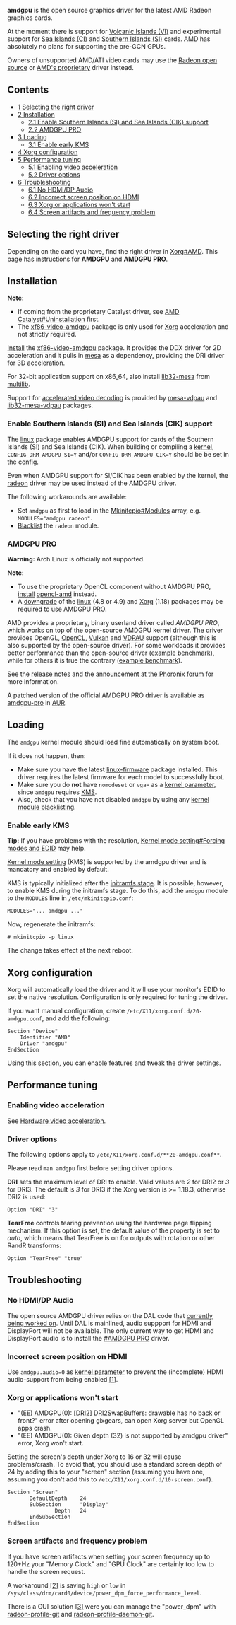 **amdgpu** is the open source graphics driver for the latest AMD Radeon graphics cards.

At the moment there is support for [Volcanic Islands (VI)](https://www.x.org/wiki/RadeonFeature/) and experimental support for [Sea Islands (CI)](https://www.phoronix.com/scan.php?page=news_item&px=AMD-AMDGPU-Released) and [Southern Islands (SI)](https://www.phoronix.com/scan.php?page=news_item&px=AMDGPU-SI-Experimental-Code) cards. AMD has absolutely no plans for supporting the pre-GCN GPUs.

Owners of unsupported AMD/ATI video cards may use the [Radeon open source](/index.php/ATI "ATI") or [AMD's proprietary](/index.php/AMD_Catalyst "AMD Catalyst") driver instead.

## Contents

*   [1 Selecting the right driver](#Selecting_the_right_driver)
*   [2 Installation](#Installation)
    *   [2.1 Enable Southern Islands (SI) and Sea Islands (CIK) support](#Enable_Southern_Islands_.28SI.29_and_Sea_Islands_.28CIK.29_support)
    *   [2.2 AMDGPU PRO](#AMDGPU_PRO)
*   [3 Loading](#Loading)
    *   [3.1 Enable early KMS](#Enable_early_KMS)
*   [4 Xorg configuration](#Xorg_configuration)
*   [5 Performance tuning](#Performance_tuning)
    *   [5.1 Enabling video acceleration](#Enabling_video_acceleration)
    *   [5.2 Driver options](#Driver_options)
*   [6 Troubleshooting](#Troubleshooting)
    *   [6.1 No HDMI/DP Audio](#No_HDMI.2FDP_Audio)
    *   [6.2 Incorrect screen position on HDMI](#Incorrect_screen_position_on_HDMI)
    *   [6.3 Xorg or applications won't start](#Xorg_or_applications_won.27t_start)
    *   [6.4 Screen artifacts and frequency problem](#Screen_artifacts_and_frequency_problem)

## Selecting the right driver

Depending on the card you have, find the right driver in [Xorg#AMD](/index.php/Xorg#AMD "Xorg"). This page has instructions for **AMDGPU** and **AMDGPU PRO**.

## Installation

**Note:**

*   If coming from the proprietary Catalyst driver, see [AMD Catalyst#Uninstallation](/index.php/AMD_Catalyst#Uninstallation "AMD Catalyst") first.
*   The [xf86-video-amdgpu](https://www.archlinux.org/packages/?name=xf86-video-amdgpu) package is only used for [Xorg](/index.php/Xorg "Xorg") acceleration and not strictly required.

[Install](/index.php/Install "Install") the [xf86-video-amdgpu](https://www.archlinux.org/packages/?name=xf86-video-amdgpu) package. It provides the DDX driver for 2D acceleration and it pulls in [mesa](https://www.archlinux.org/packages/?name=mesa) as a dependency, providing the DRI driver for 3D acceleration.

For 32-bit application support on x86_64, also install [lib32-mesa](https://www.archlinux.org/packages/?name=lib32-mesa) from [multilib](/index.php/Multilib "Multilib").

Support for [accelerated video decoding](#Enabling_video_acceleration) is provided by [mesa-vdpau](https://www.archlinux.org/packages/?name=mesa-vdpau) and [lib32-mesa-vdpau](https://www.archlinux.org/packages/?name=lib32-mesa-vdpau) packages.

### Enable Southern Islands (SI) and Sea Islands (CIK) support

The [linux](https://www.archlinux.org/packages/?name=linux) package enables AMDGPU support for cards of the Southern Islands (SI) and Sea Islands (CIK). When building or compiling a [kernel](/index.php/Kernel "Kernel"), `CONFIG_DRM_AMDGPU_SI=Y` and/or `CONFIG_DRM_AMDGPU_CIK=Y` should be be set in the config.

Even when AMDGPU support for SI/CIK has been enabled by the kernel, the [radeon](/index.php/Radeon "Radeon") driver may be used instead of the AMDGPU driver.

The following workarounds are available:

*   Set `amdgpu` as first to load in the [Mkinitcpio#Modules](/index.php/Mkinitcpio#Modules "Mkinitcpio") array, e.g. `MODULES="amdgpu radeon"`.
*   [Blacklist](/index.php/Blacklist "Blacklist") the `radeon` module.

### AMDGPU PRO

**Warning:** Arch Linux is officially not supported.

**Note:**

*   To use the proprietary OpenCL component without AMDGPU PRO, [install](/index.php/Install "Install") [opencl-amd](https://aur.archlinux.org/packages/opencl-amd/) instead.
*   A [downgrade](/index.php/Downgrade "Downgrade") of the [linux](https://www.archlinux.org/packages/?name=linux) (4.8 or 4.9) and [Xorg](/index.php/Xorg "Xorg") (1.18) packages may be required to use AMDGPU PRO.

AMD provides a proprietary, binary userland driver called *AMDGPU PRO*, which works on top of the open-source AMDGPU kernel driver. The driver provides OpenGL, [OpenCL](/index.php/OpenCL "OpenCL"), [Vulkan](/index.php/Vulkan "Vulkan") and [VDPAU](/index.php/VDPAU "VDPAU") support (although this is also supported by the open-source driver). For some workloads it provides better performance than the open-source driver ([example benchmark](https://www.phoronix.com/scan.php?page=news_item&px=AMDGPU-PRO-16.40-Deus-MD)), while for others it is true the contrary ([example benchmark](https://openbenchmarking.org/prospect/1610315-TA-AMDGPUPRO08/998ba9b677230564e0fbca342a8e1b9a7e85b6ab)).

See the [release notes](https://support.amd.com/en-us/kb-articles/Pages/AMDGPU-PRO-Driver-for-Linux-Release-Notes.aspx) and the [announcement at the Phoronix forum](https://www.phoronix.com/forums/forum/linux-graphics-x-org-drivers/amd-linux/855699-amd-representative-says-their-vulkan-linux-driver-will-be-here-soon/page6) for more information.

A patched version of the official AMDGPU PRO driver is available as [amdgpu-pro](https://aur.archlinux.org/packages/amdgpu-pro/) in [AUR](/index.php/AUR "AUR").

## Loading

The `amdgpu` kernel module should load fine automatically on system boot.

If it does not happen, then:

*   Make sure you have the latest [linux-firmware](https://www.archlinux.org/packages/?name=linux-firmware) package installed. This driver requires the latest firmware for each model to successfully boot.
*   Make sure you do **not** have `nomodeset` or `vga=` as a [kernel parameter](/index.php/Kernel_parameter "Kernel parameter"), since `amdgpu` requires [KMS](/index.php/KMS "KMS").
*   Also, check that you have not disabled `amdgpu` by using any [kernel module blacklisting](/index.php/Kernel_modules#Blacklisting "Kernel modules").

### Enable early KMS

**Tip:** If you have problems with the resolution, [Kernel mode setting#Forcing modes and EDID](/index.php/Kernel_mode_setting#Forcing_modes_and_EDID "Kernel mode setting") may help.

[Kernel mode setting](/index.php/Kernel_mode_setting "Kernel mode setting") (KMS) is supported by the amdgpu driver and is mandatory and enabled by default.

KMS is typically initialized after the [initramfs stage](/index.php/Arch_boot_process#initramfs "Arch boot process"). It is possible, however, to enable KMS during the initramfs stage. To do this, add the `amdgpu` module to the `MODULES` line in `/etc/mkinitcpio.conf`:

```
MODULES="... amdgpu ..."

```

Now, regenerate the initramfs:

```
# mkinitcpio -p linux

```

The change takes effect at the next reboot.

## Xorg configuration

Xorg will automatically load the driver and it will use your monitor's EDID to set the native resolution. Configuration is only required for tuning the driver.

If you want manual configuration, create `/etc/X11/xorg.conf.d/20-amdgpu.conf`, and add the following:

```
Section "Device"
    Identifier "AMD"
    Driver "amdgpu"
EndSection

```

Using this section, you can enable features and tweak the driver settings.

## Performance tuning

### Enabling video acceleration

See [Hardware video acceleration](/index.php/Hardware_video_acceleration "Hardware video acceleration").

### Driver options

The following options apply to `/etc/X11/xorg.conf.d/**20-amdgpu.conf**`.

Please read `man amdgpu` first before setting driver options.

**DRI** sets the maximum level of DRI to enable. Valid values are *2* for DRI2 or *3* for DRI3\. The default is *3* for DRI3 if the Xorg version is >= 1.18.3, otherwise DRI2 is used:

```
Option "DRI" "3" 

```

**TearFree** controls tearing prevention using the hardware page flipping mechanism. If this option is set, the default value of the property is set to *auto*, which means that TearFree is on for outputs with rotation or other RandR transforms:

```
Option "TearFree" "true"

```

## Troubleshooting

### No HDMI/DP Audio

The open source AMDGPU driver relies on the DAL code that [currently being worked on](https://cgit.freedesktop.org/~agd5f/linux/log/?h=drm-next-4.7-wip-dal). Until DAL is mainlined, audio suppport for HDMI and DisplayPort will not be available. The only current way to get HDMI and DisplayPort audio is to install the [#AMDGPU PRO](#AMDGPU_PRO) driver.

### Incorrect screen position on HDMI

Use `amdgpu.audio=0` as [kernel parameter](/index.php/Kernel_parameter "Kernel parameter") to prevent the (incomplete) HDMI audio-support from being enabled [[1]](https://bugzilla.kernel.org/show_bug.cgi?id=195737).

### Xorg or applications won't start

*   "(EE) AMDGPU(0): [DRI2] DRI2SwapBuffers: drawable has no back or front?" error after opening glxgears, can open Xorg server but OpenGL apps crash.
*   "(EE) AMDGPU(0): Given depth (32) is not supported by amdgpu driver" error, Xorg won't start.

Setting the screen's depth under Xorg to 16 or 32 will cause problems/crash. To avoid that, you should use a standard screen depth of 24 by adding this to your "screen" section (assuming you have one, assuming you don't add this to `/etc/X11/xorg.conf.d/10-screen.conf`).

```
Section "Screen"
       DefaultDepth    24
       SubSection      "Display"
               Depth   24
       EndSubSection
EndSection

```

### Screen artifacts and frequency problem

If you have screen artifacts when setting your screen frequency up to 120+Hz your "Memory Clock" and "GPU Clock" are certainly too low to handle the screen request.

A workaround [[2]](https://bugs.freedesktop.org/show_bug.cgi?id=96868#c13) is saving `high` or `low` in `/sys/class/drm/card0/device/power_dpm_force_performance_level`.

There is a GUI solution [[3]](https://github.com/marazmista/radeon-profile) were you can manage the "power_dpm" with [radeon-profile-git](https://aur.archlinux.org/packages/radeon-profile-git/) and [radeon-profile-daemon-git](https://aur.archlinux.org/packages/radeon-profile-daemon-git/).